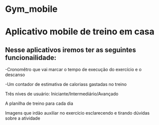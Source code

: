 # Gym_mobile
<h1>Aplicativo mobile de treino em casa</h1>
<h2>Nesse aplicativos iremos ter as seguintes funcionailidade:</h2>
<p>-Cronomêtro que vai marcar o tempo de execução do exercício e o descanso</p>
<p>-Um contador de estimativa de caloriass gastadas no treino</p>
<p>Três níves de usuário: Iniciante/Intermediário/Avançado</p>
<p>A planilha de treino para cada dia </p>
<p>Imagens que irdão auxiliar no exercício esclarecendo e tirando dúvidas sobre a atividade</p>
